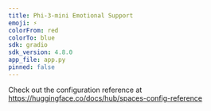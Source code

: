 ```yaml
---
title: Phi-3-mini Emotional Support
emoji: ⚡
colorFrom: red
colorTo: blue
sdk: gradio
sdk_version: 4.8.0
app_file: app.py
pinned: false
---
```


Check out the configuration reference at https://huggingface.co/docs/hub/spaces-config-reference